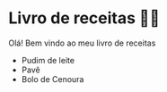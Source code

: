 # Livro de receitas :man_cook:

Olá! Bem vindo ao meu livro de receitas 

- Pudim de leite
- Pavê
- Bolo de Cenoura